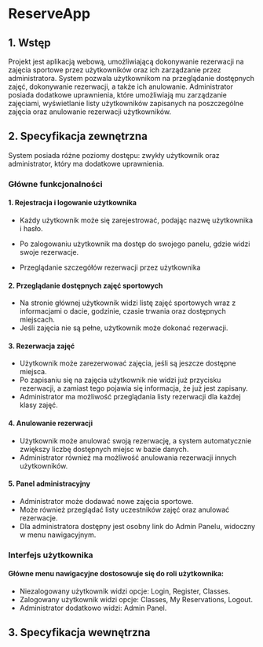 # ReserveApp
## 1.	Wstęp
Projekt jest aplikacją webową, umożliwiającą dokonywanie rezerwacji na zajęcia sportowe przez użytkowników  oraz ich zarządzanie przez administratora. System pozwala użytkownikom na przeglądanie dostępnych zajęć, dokonywanie rezerwacji, a także ich anulowanie. Administrator posiada dodatkowe uprawnienia, które umożliwiają mu zarządzanie zajęciami, wyświetlanie listy użytkowników zapisanych na poszczególne zajęcia oraz anulowanie rezerwacji użytkowników.
## 2.	Specyfikacja zewnętrzna
System posiada różne poziomy dostępu: zwykły użytkownik oraz administrator, który ma dodatkowe uprawnienia.
### Główne funkcjonalności
#### 1.	Rejestracja i logowanie użytkownika
*	Każdy użytkownik może się zarejestrować, podając nazwę użytkownika i hasło.
*	Po zalogowaniu użytkownik ma dostęp do swojego panelu, gdzie widzi swoje rezerwacje.

 
*	Przeglądanie szczegółów rezerwacji przez użytkownika
 

#### 2.	Przeglądanie dostępnych zajęć sportowych
*	Na stronie głównej użytkownik widzi listę zajęć sportowych wraz z informacjami o dacie, godzinie, czasie trwania oraz dostępnych miejscach.
*	Jeśli zajęcia nie są pełne, użytkownik może dokonać rezerwacji.


 

#### 3.	Rezerwacja zajęć
*	Użytkownik może zarezerwować zajęcia, jeśli są jeszcze dostępne miejsca.
*	Po zapisaniu się na zajęcia użytkownik nie widzi już przycisku rezerwacji, a zamiast tego pojawia się informacja, że już jest zapisany.
*	Administrator ma możliwość przeglądania listy rezerwacji dla każdej klasy zajęć.
 

#### 4.	Anulowanie rezerwacji
*	Użytkownik może anulować swoją rezerwację, a system automatycznie zwiększy liczbę dostępnych miejsc w bazie danych.
*	Administrator również ma możliwość anulowania rezerwacji innych użytkowników.

#### 5.	Panel administracyjny
*	Administrator może dodawać nowe zajęcia sportowe.
*	Może również przeglądać listy uczestników zajęć oraz anulować rezerwacje.
*	Dla administratora dostępny jest osobny link do Admin Panelu, widoczny w menu nawigacyjnym.

### Interfejs użytkownika
#### Główne menu nawigacyjne dostosowuje się do roli użytkownika:
*	Niezalogowany użytkownik widzi opcje: Login, Register, Classes.
*	Zalogowany użytkownik widzi opcje: Classes, My Reservations, Logout.
*	Administrator dodatkowo widzi: Admin Panel.

## 3. Specyfikacja wewnętrzna
